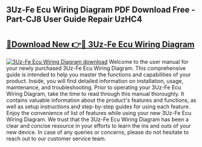## 3Uz-Fe Ecu Wiring Diagram PDF Download Free - Part-CJ8 User Guide Repair UzHC4

# <h2><a href="http://dfqw2v.blite.top/?on=3Uz-Fe+Ecu+Wiring+Diagram">🔗Download New 👉🔴 3Uz-Fe Ecu Wiring Diagram</a></h2>

[![3Uz-Fe Ecu Wiring Diagram download](https://i.imgur.com/lujVjoI.png)](http://dfqw2v.blite.top/?on=3Uz-Fe+Ecu+Wiring+Diagram)
Welcome to the user manual for your newly purchased 3Uz-Fe Ecu Wiring Diagram. This comprehensive guide is intended to help you master the functions and capabilities of your product. Inside, you will find detailed information on installation, usage, maintenance, and troubleshooting. Prior to operating your 3Uz-Fe Ecu Wiring Diagram, take the time to read through this manual thoroughly. It contains valuable information about the product's features and functions, as well as setup instructions and step-by-step guides for using each feature. Enjoy the convenience of list of features while using your new 3Uz-Fe Ecu Wiring Diagram. We trust that the 3Uz-Fe Ecu Wiring Diagram has been a clear and concise resource in your efforts to learn the ins and outs of your new device. In case of any queries or concerns, please do not hesitate to reach out to our customer service team.
